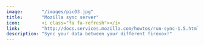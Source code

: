 ```yaml
---
image:       "/images/pic03.jpg"
title:       "Mozilla sync server"
icon:        <i class="fa fa-refresh"></i>
link:        "http://docs.services.mozilla.com/howtos/run-sync-1.5.html"
description: "Sync your data between your different firexox!"
---
```

